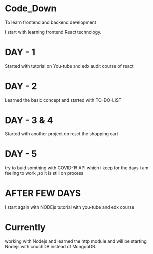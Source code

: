 # Code_Down
To learn frontend and backend development 

I start with learning frontend React technology.
# DAY - 1
Started with tutorial on You-tube and edx audit course of react

# DAY - 2
Learned the basic concept and started with TO-DO-LIST

# DAY - 3 & 4
Started with another project on react the shopping cart

# DAY - 5
try to buid somthing with COVID-19 API which i keep for the days i am feeling to work ,so it is still on process

# AFTER FEW DAYS
 I start again with NODEjs tutorial with you-tube and edx course
 
 # Currently 
 working with Nodejs and learned the http module and will be starting Nodejs with couchDB instead of MongooDB.
